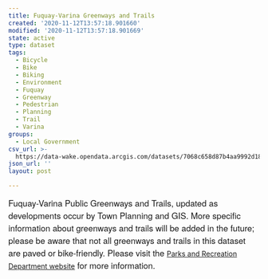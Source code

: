 ```yaml
---
title: Fuquay-Varina Greenways and Trails
created: '2020-11-12T13:57:18.901660'
modified: '2020-11-12T13:57:18.901669'
state: active
type: dataset
tags:
  - Bicycle
  - Bike
  - Biking
  - Environment
  - Fuquay
  - Greenway
  - Pedestrian
  - Planning
  - Trail
  - Varina
groups:
  - Local Government
csv_url: >-
  https://data-wake.opendata.arcgis.com/datasets/7068c658d87b4aa9992d18ccea9414a5_3.csv?outSR=%7B%22latestWkid%22%3A2264%2C%22wkid%22%3A102719%7D
json_url: ''
layout: post

---
```

<span style='font-family: &quot;Avenir Next W01&quot;, &quot;Avenir Next W00&quot;, &quot;Avenir Next&quot;, Avenir, &quot;Helvetica Neue&quot;, Helvetica, Arial, sans-serif; font-size: 17px;'>Fuquay-Varina Public Greenways and Trails, </span><span style='font-family: &quot;Avenir Next W01&quot;, &quot;Avenir Next W00&quot;, &quot;Avenir Next&quot;, Avenir, &quot;Helvetica Neue&quot;, Helvetica, Arial, sans-serif; font-size: 17px;'>updated as developments occur by Town Planning and GIS. More specific information about greenways and trails will be added in the future; please be aware that not all greenways and trails in this dataset are paved or bike-friendly. Please visit the </span><a href='http://fuquay-varina.org/264/Parks-Recreation-Cultural-Resources' target='_blank'>Parks and Recreation Department website</a><span style='font-family: &quot;Avenir Next W01&quot;, &quot;Avenir Next W00&quot;, &quot;Avenir Next&quot;, Avenir, &quot;Helvetica Neue&quot;, Helvetica, Arial, sans-serif; font-size: 17px;'> for more information.</span>
